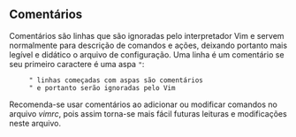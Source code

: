 Comentários
-----------

Comentários são linhas que são ignoradas pelo interpretador Vim e servem
normalmente para descrição de comandos e ações, deixando portanto mais
legível e didático o arquivo de configuração. Uma linha é um comentário
se seu primeiro caractere é uma aspa `"`:

         " linhas começadas com aspas são comentários
         " e portanto serão ignoradas pelo Vim

Recomenda-se usar comentários ao adicionar ou modificar comandos no
arquivo *vimrc*, pois assim torna-se mais fácil futuras
leituras e modificações neste arquivo.

